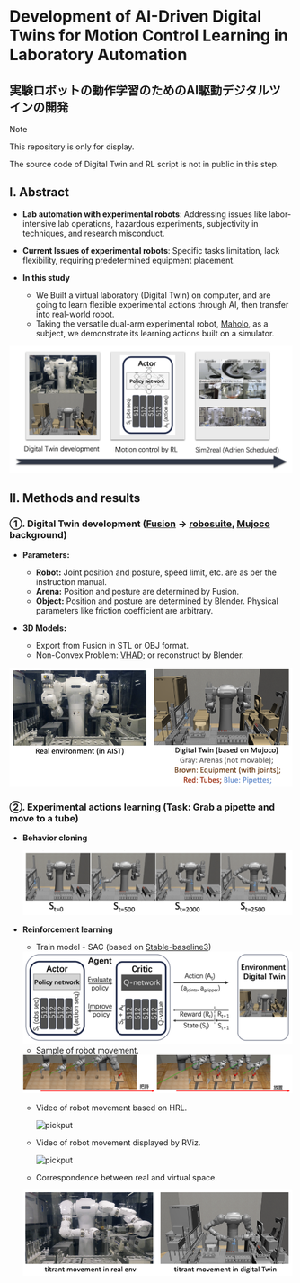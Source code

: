 # Development of AI-Driven Digital Twins for Motion Control Learning in Laboratory Automation 

## 実験ロボットの動作学習のためのAI駆動デジタルツインの開発

> [!NOTE]
>
> This repository is only for display.
>
> The source code of Digital Twin and RL script is not in public in this step.



## Ⅰ. Abstract

* **Lab automation with experimental robots**: Addressing issues like labor-intensive lab operations, hazardous experiments, subjectivity in techniques, and research misconduct.

* **Current Issues of experimental robots**: Specific tasks limitation, lack flexibility, requiring predetermined equipment placement.

* **In this study**
  * We Built a virtual laboratory (Digital Twin) on computer, and are going to learn flexible experimental actions through AI, then transfer into real-world robot. 
  * Taking the versatile dual-arm experimental robot, [Maholo](https://www.aist.go.jp/aist_j/highlite/2015/vol3/index.html), as a subject, we demonstrate its learning actions built on a simulator.

<img src="./figures/abstract.png" alt="abstract"/> 



## Ⅱ. Methods and results

### ①. Digital Twin development ([Fusion](https://www.autodesk.co.jp/products/fusion-360) -> [robosuite](https://robosuite.ai/), [Mujoco](https://mujoco.org/) background)

* **Parameters:**
  * **Robot:** Joint position and posture, speed limit, etc. are as per the instruction manual.
  * **Arena:** Position and posture are determined by Fusion.
  * **Object:** Position and posture are determined by Blender. Physical parameters like friction coefficient are arbitrary.

* **3D Models:**
  * Export from Fusion in STL or OBJ format.
  * Non-Convex Problem: [VHAD](https://github.com/Unity-Technologies/VHACD); or reconstruct by Blender.

<img src="./figures/correspondence_env.png" alt="correspondence_env" />

### ②. Experimental actions learning (Task: Grab a pipette and move to a tube)

* **Behavior cloning**

  <img src="./figures/titrant_data.png" alt="titrant_data"/>

* **Reinforcement learning**

  * Train model - SAC (based on [Stable-baseline3](https://github.com/DLR-RM/stable-baselines3))

  <img src="./figures/model.png" alt="model"/>

  * Sample of robot movement.

  <img src="./figures/pickput.png" alt="pickput"/>

  * Video of robot movement based on HRL.

    <img src="./figures/maholo_HRL.mp4" alt="pickput"/>
  
  * Video of robot movement displayed by RViz.
  
    <img src="./figures/maholo_eefR_Move2pipette_RViz.mp4" alt="pickput"/>
  
  * Correspondence between real and virtual space.
  
  <img src="./figures/correspondence_titrant.png" alt="correspondence_titrant" />

